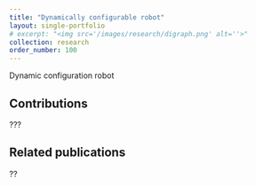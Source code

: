 ```yaml
---
title: "Dynamically configurable robot"
layout: single-portfolio
# excerpt: "<img src='/images/research/digraph.png' alt=''>"
collection: research
order_number: 100
---
```

Dynamic configuration robot



## Contributions
???

## Related publications

??

<!-- [Poster](/files/pdf/research/PolMeth 2019 Poster.pdf){: .btn--research} -->